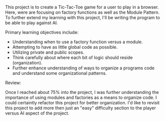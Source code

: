 This project is to create a Tic-Tac-Toe game for a user to play in a browser. Here, were are focusing on factory functions as well as the Module Pattern. To further extend my learning with this project, I'll be writing the program to be able to play against AI.

Primary learning objectives include: 
 - Understanding when to use a factory function versus a module. 
 - Attempting to have as little global code as possible.
 - Utilizing private and public scopes.
 - Think carefully about where each bit of logic should reside (organization).
 - Further enhance understanding of ways to organize a programs code and understand some organizational patterns. 


Review:

Once I reached about 75% into the project, I was further understanding the importance of using modules and factories as a means to organize code. I could certaintly refactor this project for better organization. I'd like to revisit this project to add more then just an "easy" difficulty section to the player versus AI aspect of the project.